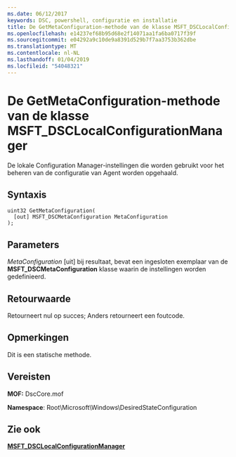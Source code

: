 ```yaml
---
ms.date: 06/12/2017
keywords: DSC, powershell, configuratie en installatie
title: De GetMetaConfiguration-methode van de klasse MSFT_DSCLocalConfigurationManager
ms.openlocfilehash: e14237ef68b95d68e2f14071aa1fa6ba0717f39f
ms.sourcegitcommit: e04292a9c10de9a8391d529b7f7aa3753b362dbe
ms.translationtype: MT
ms.contentlocale: nl-NL
ms.lasthandoff: 01/04/2019
ms.locfileid: "54048321"
---
```

# <a name="getmetaconfiguration-method-of-the-msftdsclocalconfigurationmanager-class"></a>De GetMetaConfiguration-methode van de klasse MSFT_DSCLocalConfigurationManager

De lokale Configuration Manager-instellingen die worden gebruikt voor het beheren van de configuratie van Agent worden opgehaald.

## <a name="syntax"></a>Syntaxis

```mof
uint32 GetMetaConfiguration(
  [out] MSFT_DSCMetaConfiguration MetaConfiguration
);
```

## <a name="parameters"></a>Parameters

*MetaConfiguration* \[uit\] bij resultaat, bevat een ingesloten exemplaar van de **MSFT_DSCMetaConfiguration** klasse waarin de instellingen worden gedefinieerd.

## <a name="return-value"></a>Retourwaarde

Retourneert nul op succes; Anders retourneert een foutcode.

## <a name="remarks"></a>Opmerkingen

Dit is een statische methode.

## <a name="requirements"></a>Vereisten

**MOF:** DscCore.mof

**Namespace**: Root\Microsoft\Windows\DesiredStateConfiguration

## <a name="see-also"></a>Zie ook

[**MSFT_DSCLocalConfigurationManager**](msft-dsclocalconfigurationmanager.md)